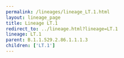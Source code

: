 ```yaml
---
permalink: /lineages/lineage_LT.1.html
layout: lineage_page
title: Lineage LT.1
redirect_to: ../lineage.html?lineage=LT.1
lineage: LT.1
parent: B.1.1.529.2.86.1.1.1.3
children: ['LT.1']
---
```


